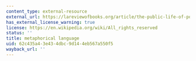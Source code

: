```yaml
---
content_type: external-resource
external_url: https://lareviewofbooks.org/article/the-public-life-of-poetry-an-interview-with-natasha-trethewey
has_external_license_warning: true
license: https://en.wikipedia.org/wiki/All_rights_reserved
status: ''
title: metaphorical language
uid: 62c435a4-3e43-4dbc-9d14-4eb567a550f5
wayback_url: ''
---
```

